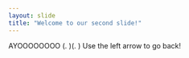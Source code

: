 ```yaml
---
layout: slide
title: "Welcome to our second slide!"
---
```

AYOOOOOOOO
(.  )(.  )
Use the left arrow to go back!
